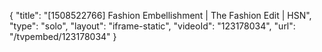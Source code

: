 {
    "title": "[1508522766] Fashion Embellishment | The Fashion Edit | HSN",
    "type": "solo",
    "layout": "iframe-static",
    "videoId": "123178034",
    "url": "\/tvpembed\/123178034"
}